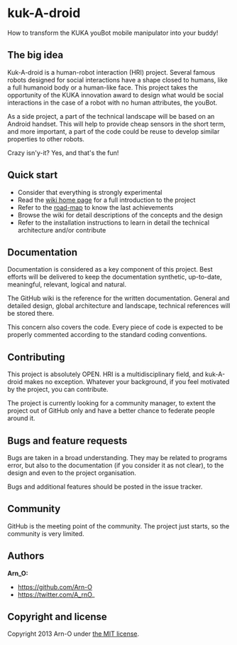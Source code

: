kuk-A-droid
===========

How to transform the KUKA youBot mobile manipulator into your buddy!

## The big idea

Kuk-A-droid is a human-robot interaction (HRI) project. Several famous robots designed for social interactions have a shape closed to humans, like a full humanoid body or a human-like face. This project takes the opportunity of the KUKA innovation award to design what would be social interactions in the case of a robot with no human attributes, the youBot.

As a side project, a part of the technical landscape will be based on an Android handset. This will help to provide cheap sensors in the short term, and more important, a part of the code could be reuse to develop similar properties to other robots.

Crazy isn'y-it? Yes, and that's the fun!

## Quick start

+ Consider that everything is strongly experimental
+ Read the [wiki home page](https://github.com/Arn-O/kuk-A-droid/wiki) for a full introduction to the project
+ Refer to the [road-map](https://github.com/Arn-O/kuk-A-droid/wiki/2.-Road-map) to know the last achievements
+ Browse the wiki for detail descriptions of the concepts and the design
+ Refer to the installation instructions to learn in detail the technical architecture and/or contribute

## Documentation

Documentation is considered as a key component of this project. Best efforts will be delivered to keep the documentation synthetic, up-to-date, meaningful, relevant, logical and natural.

The GitHub wiki is the reference for the written documentation. General and detailed design, global architecture and landscape, technical references will be stored there.

This concern also covers the code. Every piece of code is expected to be properly commented according to the standard coding conventions.

## Contributing

This project is absolutely OPEN. HRI is a multidisciplinary field, and kuk-A-droid makes no exception. Whatever your background, if you feel motivated by the project, you can contribute.

The project is currently looking for a community manager, to extent the project out of GitHub only and have a better chance to federate people around it.

## Bugs and feature requests

Bugs are taken in a broad understanding. They may be related to programs error, but also to the documentation (if you consider it as not clear), to the design and even to the project organisation.

Bugs and additional features should be posted in the issue tracker.

## Community

GitHub is the meeting point of the community. The project just starts, so the community is very limited.

## Authors

**Arn_O:**
+ https://github.com/Arn-O
+ https://twitter.com/A_rnO_

## Copyright and license

Copyright 2013 Arn-O under [the MIT license](https://github.com/Arn-O/kuk-A-droid/blob/master/LICENSE).
